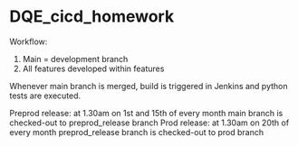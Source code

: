 # DQE_cicd_homework
Workflow:
1. Main = development branch
2. All features developed within features

Whenever main branch is merged, build is triggered in Jenkins and python tests are executed.

Preprod release: at 1.30am on 1st and 15th of every month main branch is checked-out to preprod_release branch
Prod release: at 1.30am on 20th of every month preprod_release branch is checked-out to prod branch
